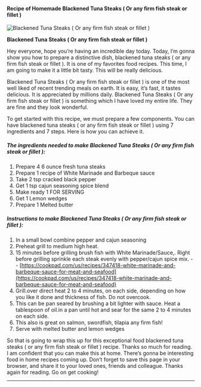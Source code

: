             

#### Recipe of Homemade Blackened Tuna Steaks ( Or any firm fish steak or fillet )

![Blackened Tuna Steaks ( Or any firm fish steak or fillet )](https://img-global.cpcdn.com/recipes/6190961341235200/751x532cq70/blackened-tuna-steaks-or-any-firm-fish-steak-or-fillet-recipe-main-photo.jpg)

**Blackened Tuna Steaks ( Or any firm fish steak or fillet )**

Hey everyone, hope you’re having an incredible day today. Today, I’m gonna show you how to prepare a distinctive dish, blackened tuna steaks ( or any firm fish steak or fillet ). It is one of my favorites food recipes. This time, I am going to make it a little bit tasty. This will be really delicious.

Blackened Tuna Steaks ( Or any firm fish steak or fillet ) is one of the most well liked of recent trending meals on earth. It is easy, it’s fast, it tastes delicious. It is appreciated by millions daily. Blackened Tuna Steaks ( Or any firm fish steak or fillet ) is something which I have loved my entire life. They are fine and they look wonderful.

To get started with this recipe, we must prepare a few components. You can have blackened tuna steaks ( or any firm fish steak or fillet ) using 7 ingredients and 7 steps. Here is how you can achieve it.

##### The ingredients needed to make Blackened Tuna Steaks ( Or any firm fish steak or fillet ):

1.  Prepare 4 6 ounce fresh tuna steaks
2.  Prepare 1 recipe of White Marinade and Barbeque sauce
3.  Take 2 tsp cracked black pepper
4.  Get 1 tsp cajun seasoning spice blend
5.  Make ready 1 FOR SERVING
6.  Get 1 Lemon wedges
7.  Prepare 1 Melted butter

##### Instructions to make Blackened Tuna Steaks ( Or any firm fish steak or fillet ):

1.  In a small bowl combine pepper and cajun seasoning
2.  Preheat grill to medium high heat.
3.  15 minutes before grilling brush fish with White Marinade/Sauce,. Right before grilling sprinkle each steak evenly with pepper/cajun spice mix. - - [https://cookpad.com/us/recipes/347418-white-marinade-and-barbeque-sauce-for-meat-and-seafood](https://cookpad.com/us/recipes/347418-white-marinade-and-barbeque-sauce-for-meat-and-seafood)
4.  Grill.over direct heat 2 to 4 minutes, on each side, depending on how you like it done and thickness of fish. Do not overcook.
5.  This can be pan seared by brushing a bit lighter with sauce. Heat a tablespoon of oil.in a pan until hot and sear for the same 2 to 4 minutes on each side.
6.  This also is great on salmon, swordfish, tilapia any firm fish!
7.  Serve with melted butter and lemon wedges

So that is going to wrap this up for this exceptional food blackened tuna steaks ( or any firm fish steak or fillet ) recipe. Thanks so much for reading. I am confident that you can make this at home. There’s gonna be interesting food in home recipes coming up. Don’t forget to save this page in your browser, and share it to your loved ones, friends and colleague. Thanks again for reading. Go on get cooking!

* * *